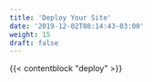 ```yaml
---
title: 'Deploy Your Site'
date: '2019-12-02T08:14:43-03:00'
weight: 15
draft: false
---
```


{{< contentblock "deploy" >}}
